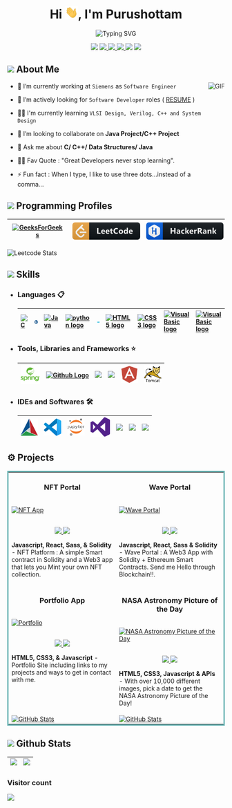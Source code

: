 <h1 align="center">Hi <img src="https://github.com/ABSphreak/ABSphreak/blob/master/gifs/Hi.gif" width="30px">, I'm Purushottam</h1>  
  
<div align="center">
  
![Typing SVG](https://readme-typing-svg.herokuapp.com?font=ROBOT&size=25&color=39FF14&background=000000&center=true&vCenter=true&width=490&lines=%3E+Welcome+to+my+GitHub+profile...!)

</div>


<p align='center'>
<a href="https://www.linkedin.com/in/pk-bca/"> <img src="https://img.shields.io/badge/linkedin-%230077B5.svg?&style=for-the-badge&logo=linkedin&logoColor=white" /></a>
<a href="Pkumar.mca22@gmail.com">  <img src="https://img.shields.io/badge/Gmail-D14836?style=for-the-badge&logo=gmail&logoColor=white" />  </a>
<a href="https://github.com/Purushottam-BCA"><img src="https://img.shields.io/badge/github-%23121011.svg?style=for-the-badge&logo=github&logoColor=white" />  </a>
<a href="https://stackoverflow.com/users/14945674/purushottam/"><img src="https://img.shields.io/badge/Stack_Overflow-FE7A16?style=for-the-badge&logo=stack-overflow&logoColor=white" /> </a>
<a href="https://twitter.com/Puru_bca"> <img src="https://img.shields.io/badge/Twitter-1DA1F2?style=for-the-badge&logo=twitter&logoColor=white" /></a>
<a href="https://www.facebook.com/pkr.bca/"><img src="https://img.shields.io/badge/Facebook-1877F2?style=for-the-badge&logo=facebook&logoColor=white"/></a>
<br> 
</p>

<!-- ABOUT ME -->
## <img src="https://c.tenor.com/NCRHhqkXrJYAAAAi/programmers-go-internet.gif" width="25">  <b>About Me</b>
<!-- RIGHT SIGHT PIC -->
<img align="right" height="260px" alt="GIF" src="https://i.pinimg.com/originals/e4/26/70/e426702edf874b181aced1e2fa5c6cde.gif" />

- 🔭 I’m currently working at ` Siemens ` as ` Software Engineer `  
                                             
- 🌱 I’m actively looking for `Software Developer` roles ( [RESUME](https://drive.google.com/file/d/1SSCRL05Wcka6zGZY8j7EQ1Dn4HmG1uX8/view) )

- 👨‍💻 I'm currently learning `VLSI Design, Verilog, C++ and System Design`

- 👯 I’m looking to collaborate on **Java Project/C++ Project**

- 💬 Ask me about **C/ C++/ Data Structures/ Java**

- 💪🏼 Fav Quote : "Great Developers never stop learning".

- ⚡ Fun fact : When I type, I like to use three dots…instead of a comma...
##

## <img src="https://c.tenor.com/5ry-200hErMAAAAd/hacker-hacker-man.gif" width="25"> <b> Programming Profiles </b>

<!--<a href="https://www.codechef.com/users/abhimaira_10"><img src="https://raw.githubusercontent.com/AbhishekMaira10/AbhishekMaira10/master/Resources/svg/codechef.svg" alt="codechef" style="vertical-align:top; margin:4px"> </a> &nbsp; &nbsp; &nbsp;-->
| [<img src="https://user-images.githubusercontent.com/84143197/190622996-5906af45-3824-4c78-a1d8-fdc3e0de7f4b.png" alt="GeeksForGeeks" style="vertical-align:top; margin:4px">](https://auth.geeksforgeeks.org/user/purushottamkumar4) | [<img src="https://raw.githubusercontent.com/AbhishekMaira10/AbhishekMaira10/master/Resources/svg/leetcode.svg" alt="leetcode" style="vertical-align:top; margin:4px">](https://leetcode.com/Pk_1998/)| [<img src="https://raw.githubusercontent.com/AbhishekMaira10/AbhishekMaira10/master/Resources/svg/hackerrank.svg" alt="hackerrank" style="vertical-align:top; margin:4px">](https://www.hackerrank.com/Pkumar_98) |
|---|---|---|

![Leetcode Stats](https://leetcard.jacoblin.cool/Pk_1998?theme=dark&hide=ranking&animation=false&cache=0)

## <img src="https://media2.giphy.com/media/QssGEmpkyEOhBCb7e1/giphy.gif?cid=ecf05e47a0n3gi1bfqntqmob8g9aid1oyj2wr3ds3mg700bl&rid=giphy.gif" width ="25"><b> Skills</b>

- ### Languages 📋

	| [<img src="https://cdn.jsdelivr.net/gh/devicons/devicon/icons/c/c-plain.svg" alt="C" width="40">](https://www.cprogramming.com/)  | [<img src="https://raw.githubusercontent.com/devicons/devicon/v2.15.1/icons/cplusplus/cplusplus-plain.svg" alt="cpp" width="45">](https://isocpp.org/)  | [<img src="https://cdn.jsdelivr.net/gh/devicons/devicon/icons/java/java-plain.svg" alt="Java" width="40">](https://www.java.com/) | [<img src="https://cdn.jsdelivr.net/gh/devicons/devicon/icons/python/python-plain.svg" alt="python logo" width="40">](https://www.python.org/) | [<img src="https://raw.githubusercontent.com/devicons/devicon/v2.15.1/icons/go/go-original-wordmark.svg" alt="go logo" width="40">](https://golang.org/)  | [<img src="https://user-images.githubusercontent.com/84143197/190717689-1529c051-a6fb-4844-a0c9-3a3fb7b1c456.png" alt="HTML5 logo" width="40">]() | [<img src="https://user-images.githubusercontent.com/84143197/190718152-b9be6d8b-130f-467b-a791-b7b1e9f3fd08.png" alt="CSS3 logo" width="40">]() |[<img src="https://user-images.githubusercontent.com/84143197/190718062-373532f3-926c-48fc-804c-2d7116e7704d.png" alt="Visual Basic logo" width="40">]() | [<img src="https://img.icons8.com/fluent/50/000000/mysql-logo.png" alt="Visual Basic logo" width="40">]() |
	|---|---|---|---|---|---|---|---|---|

- ### Tools, Libraries and Frameworks ⭐️

	| [<img src="https://raw.githubusercontent.com/devicons/devicon/v2.15.1/icons/spring/spring-original-wordmark.svg" alt="Spring" width="45">]()  | [<img src="https://user-images.githubusercontent.com/84143197/190725810-2e64f5dc-6dcd-43f2-813d-bc22534b22cf.png" alt="Github Logo" width="45">]() | [<img src="https://user-images.githubusercontent.com/84143197/190737510-f34559fa-91d4-40e2-8ace-5fea7e72e467.png" width="40">](https://golang.org/) | [<img src="https://user-images.githubusercontent.com/84143197/190741986-dc284220-5839-43e1-b43a-f0f65e277cf7.png" width="40">]() | [<img src="https://raw.githubusercontent.com/devicons/devicon/v2.15.1/icons/angularjs/angularjs-plain.svg" width="40">]() | [<img src="https://raw.githubusercontent.com/devicons/devicon/v2.15.1/icons/tomcat/tomcat-original-wordmark.svg" width="40">]() |
	|---|---|---|---|---|---|
        
- ### IDEs and Softwares 🛠️

	| [<img src="https://raw.githubusercontent.com/devicons/devicon/v2.15.1/icons/cmake/cmake-original.svg" width="40">]() | [<img src="https://raw.githubusercontent.com/devicons/devicon/v2.15.1/icons/vscode/vscode-original.svg" width="40">]() | [<img src="https://raw.githubusercontent.com/devicons/devicon/v2.15.1/icons/jupyter/jupyter-original-wordmark.svg" width="40">]() | [<img src="https://raw.githubusercontent.com/devicons/devicon/v2.15.1/icons/visualstudio/visualstudio-plain.svg" width="45">]() | [<img src="https://1.bp.blogspot.com/-h9D36wzWc1E/WRHtrvRXlyI/AAAAAAAABPI/3MGZ1bpRPTYYxFWOkV-QwsXzY9klH-84gCLcB/s400/code%2Bblock%2Blogo.jpg" width="45">]() | [<img src="https://encrypted-tbn0.gstatic.com/images?q=tbn:ANd9GcR5EUljSTU4Bl9jRgp5L0v7TUAlB-Ntl0EAIq_FSaofQ7tfCiVrbVW2Bs_24-UPCnRYVBE&usqp=CAU" width="45">]() | [<img src="https://user-images.githubusercontent.com/84143197/190735598-4bf3d8c5-5cea-4814-82bd-9fa396e66527.png" width="40">]() |
	|---|---|---|---|---|---|---|
	
## ⚙️ Projects 

<!-- <h1 align="center">Projects</h1> -->
<table bordercolor="#66b2b2">
  
  <tr>
    <td width="50%" valign="top">
      <h3 align="center">NFT Portal</h3>
        <br />
        <a target="_blank" href="http://nftportalbyrahul.netlify.app">
            <img src="images/nftportal.jpg" width="100%" alt="NFT App"/>
        </a>
        <br />
        <p align="center">
          <br>
  <a href="https://github.com/rahulkarda/NFT-Portal" target="_blank">
    <img src="https://img.shields.io/static/v1?label=|&message=REPO&color=f&style=plastic&logo=github&logo-color=white"/>
  </a>  
  <a href="http://nftportalbyrahul.netlify.app" target="_blank">
    <img src="https://img.shields.io/static/v1?label=|&message=WEBSITE&color=cdf998&style=plastic&logo=wordpress&logo-color=white"/>
  </a>
      </p>
        <p><strong>Javascript, React, Sass, & Solidity</strong> - NFT Platform :  A simple Smart contract in Solidity and a Web3 app that lets you Mint your own NFT collection.</p>
    </td>
    <td width="50%" valign="top">
      <h3 align="center">Wave Portal</h3>
        <br />
      <a target="_blank" href="https://codepen.io/ShawnBasquiat/full/bGVWpYw">
            <img src="images/waveportal.jpg" width="100%"  alt="Wave Portal"/>
        </a>
        <br />
        <p align="center">
   <br>
  <a href="https://github.com/rahulkarda/Wave-Portal" target="_blank">
    <img src="https://img.shields.io/static/v1?label=|&message=REPO&color=f&style=plastic&logo=github&logo-color=white"/>
  </a> 
  <a href="https://waveatrahul.netlify.app/" target="_blank">
    <img src="https://img.shields.io/static/v1?label=|&message=WEBSITE&color=cdf998&style=plastic&logo=wordpress&logo-color=white"/>
  </a>
      </p>
        <p><strong>Javascript, React, Sass & Solidity</strong> - Wave Portal : A Web3 App with Solidity + Ethereum Smart Contracts. Send me Hello through Blockchain!!.</p>
    </td>
  </tr>
  
  <tr>
    <td width="50%" valign="top">
      <h3 align="center">Portfolio App</h3>
      <br />
        <a target="_blank" href="https://rahulkarda.netlify.app">
          <img src="images/portfolio.jpg" width="100%" alt="Portfolio"/>
        </a>
      <br />
        <p align="center">
          <br>
  <a href="https://github.com/rahulkarda/Portfolio" target="_blank">
    <img src="https://img.shields.io/static/v1?label=|&message=REPO&color=f&style=plastic&logo=github&logo-color=white"/>
  </a>
  <a href="http://rahulkarda.netlify.app" target="_blank">
    <img src="https://img.shields.io/static/v1?label=|&message=WEBSITE&color=cdf998&style=plastic&logo=wordpress&logo-color=white"/>
  </a>
      </p>
        <p><strong>HTML5, CSS3, & Javascript</strong> - Portfolio Site including links to my projects and ways to get in contact with me.</p>
    </td>
    <td width="50%" valign="top">
      <h3 align="center">NASA Astronomy Picture of the Day</h3>
        <br />
        <a target="_blank" href="https://github.com/rahulkarda/NASA-APOD">
          <img src="images/apodbyrahul.jpg" width="100%" alt="NASA Astronomy Picture of the Day"/>
        </a>
        <br />
        <p align="center">
          <br>
  <a href="https://github.com/rahulkarda/NASA-APOD" target="_blank">
    <img src="https://img.shields.io/static/v1?label=|&message=REPO&color=f&style=plastic&logo=github&logo-color=white"/>
  </a>
  <a href="https://apodbyrahul.netlify.app" target="_blank">
    <img src="https://img.shields.io/static/v1?label=|&message=WEBSITE&color=cdf998&style=plastic&logo=wordpress&logo-color=white"/>
  </a> 
      </p>
        <p><strong>HTML5, CSS3, Javascript & APIs</strong> - With over 10,000 different images, pick a date to get the NASA Astronomy Picture of the Day!</p>
    </td>
  </tr>
	
<tr>
   <td width="50%" valign="top">
     <a href="https://github.com/7oSkaaa/Strees_Testing">
       <img width="100%" src="https://github-readme-stats.vercel.app/api/pin/?username=7oSkaaa&repo=Strees_Testing&theme=tokyonight" alt="GitHub Stats" />
     </a>
   </td>	
   <td width="50%" valign="top">	
     <a href="https://github.com/7oSkaaa/Codeforces-Polygon-Template">
       <img width="100%" src="https://github-readme-stats.vercel.app/api/pin/?username=7oSkaaa&repo=Codeforces-Polygon-Template&theme=tokyonight" alt="GitHub Stats" />
     </a>
  </td>
</tr>
</table>

###

<!-- GITHUB STATS -->
## <img src = "https://user-images.githubusercontent.com/84143197/190625589-3b837d1e-dac1-4b56-ac84-ca3f5d94566f.gif" width = 25> <b>Github Stats</b>
| <a href="https://github.com/Purushottam-BCA/github-readme-stats"> <img height="137px" src="https://github-readme-stats.vercel.app/api?username=Purushottam-BCA&hide_title=true&hide_border=true&show_icons=true&include_all_commits=true&count_private=true&line_height=21&text_color=000&icon_color=000&bg_color=0,ea6161,ffc64d,fffc4d,52fa5a&theme=graywhite" /> </a> | <a href="https://github.com/Purushottam-BCA/github-readme-stats"> <img height="137px" src="https://github-readme-stats.vercel.app/api/top-langs/?username=Purushottam-BCA&hide_title=true&hide_border=true&show_icons=true&layout=compact&langs_count=6&exclude_repo=Python-Programs&text_color=000&icon_color=fff&bg_color=0,52fa5a,4dfcff,c64dff&theme=graywhite&hide=jupyter%20notebook,html,typescript,javascript,css" /></a> |
| ------------- | ------------- |

### Visitor count
<img src="https://profile-counter.glitch.me/Purushottam-BCA/count.svg" />
